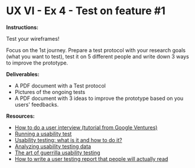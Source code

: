 # UX VI - Ex 4 - Test on feature #1

**Instructions:**

Test your wireframes! 

Focus on the 1st journey. Prepare a test protocol with your research goals (what you want to test), test it on 5 different people and write down 3 ways to improve the prototype. 

**Deliverables:** 

- A PDF document with a Test protocol
- Pictures of the ongoing tests
- A PDF document with 3 ideas to improve the prototype based on you users' feedbacks.

**Resources:** 

- [How to do a user interview (tutorial from Google Ventures)](https://www.youtube.com/watch?v=Qq3OiHQ-HCU)
- [Running a usability test](https://www.usability.gov/how-to-and-tools/methods/running-usability-tests.html)
- [Usability testing: what is it and how to do it?](https://uxdesign.cc/usability-testing-what-is-it-how-to-do-it-51356e5de5d)
- [Analyzing usability testing data](https://uxdesign.cc/analysing-usability-testing-data-97667ae4999e)
- [The art of guerrilla usability testing](http://www.uxbooth.com/articles/the-art-of-guerrilla-usability-testing/)
- [How to write a user testing report that people will actually read](https://uxdesign.cc/how-to-write-a-user-testing-report-that-people-will-actually-read-652d15d2f92e)
